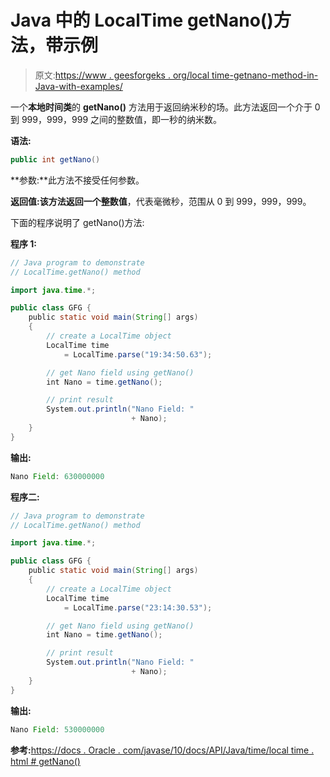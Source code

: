 # Java 中的 LocalTime getNano()方法，带示例

> 原文:[https://www . geesforgeks . org/local time-getnano-method-in-Java-with-examples/](https://www.geeksforgeeks.org/localtime-getnano-method-in-java-with-examples/)

一个**本地时间类**的 **getNano()** 方法用于返回纳米秒的场。此方法返回一个介于 0 到 999，999，999 之间的整数值，即一秒的纳米数。

**语法:**

```java
public int getNano()

```

**参数:**此方法不接受任何参数。

**返回值:**该方法返回一个**整数值**，代表毫微秒，范围从 0 到 999，999，999。

下面的程序说明了 getNano()方法:

**程序 1:**

```java
// Java program to demonstrate
// LocalTime.getNano() method

import java.time.*;

public class GFG {
    public static void main(String[] args)
    {
        // create a LocalTime object
        LocalTime time
            = LocalTime.parse("19:34:50.63");

        // get Nano field using getNano()
        int Nano = time.getNano();

        // print result
        System.out.println("Nano Field: "
                           + Nano);
    }
}
```

**输出:**

```java
Nano Field: 630000000

```

**程序二:**

```java
// Java program to demonstrate
// LocalTime.getNano() method

import java.time.*;

public class GFG {
    public static void main(String[] args)
    {
        // create a LocalTime object
        LocalTime time
            = LocalTime.parse("23:14:30.53");

        // get Nano field using getNano()
        int Nano = time.getNano();

        // print result
        System.out.println("Nano Field: "
                           + Nano);
    }
}
```

**输出:**

```java
Nano Field: 530000000

```

**参考:**[https://docs . Oracle . com/javase/10/docs/API/Java/time/local time . html # getNano()](https://docs.oracle.com/javase/10/docs/api/java/time/LocalTime.html#getNano())